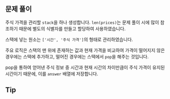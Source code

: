 ## 문제 풀이

주식 가격을 관리할 `stack`을 하나 생성합니다.
`len(prices)`는 문제 풀이 시에 많이 참조하기 때문에 별도의 식별자를 만들고 할당하여 사용하였습니다.

스택에 넣는 원소는 `['시간', '주식 가격']`의 형태로 관리하였습니다.

주요 로직은 스택의 맨 위에 존재하는 값과 현재 가격을 비교하여 가격이 떨어지지 않은 경우에는 스택에 추가하고, 떨어진 경우에는 스택에서 `pop`을 해주는 것입니다. 

pop을 통하여 얻어낸 주식 정보 중 시간과 현재 시간의 차이만큼이 주식 가격이 유지된 시간이기 때문에, 이를 `answer` 배열에 저장합니다.

## Tip